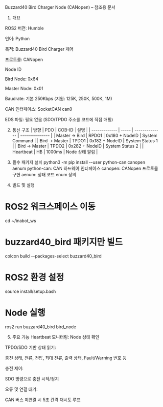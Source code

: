 Buzzard40 Bird Charger Node (CANopen) – 참조용 문서

1. 개요

ROS2 버전: Humble

언어: Python

목적: Buzzard40 Bird Charger 제어

프로토콜: CANopen

Node ID

Bird Node: 0x64

Master Node: 0x01

Baudrate: 기본 250Kbps (지원: 125K, 250K, 500K, 1M)

CAN 인터페이스: SocketCAN can0

EDS 파일: 필요 없음 (SDO/TPDO 주소를 코드에 직접 매핑)

2. 통신 구조
| 방향            | PDO   | COB-ID         | 설명              |
| ------------- | ----- | -------------- | --------------- |
| Master → Bird | RPDO1 | 0x180 + NodeID | System Command  |
| Bird → Master | TPDO1 | 0x182 + NodeID | System Status 1 |
| Bird → Master | TPDO2 | 0x282 + NodeID | System Status 2 |
| Heartbeat     | HB    | 1000ms         | Node 상태 알림      |


3. 필수 패키지 설치
python3 -m pip install --user python-can canopen aenum
python-can: CAN 하드웨어 인터페이스
canopen: CANopen 프로토콜 구현
aenum: 상태 코드 enum 정의


4. 빌드 및 실행
# ROS2 워크스페이스 이동
cd ~/inabot_ws

# buzzard40_bird 패키지만 빌드
colcon build --packages-select buzzard40_bird

# ROS2 환경 설정
source install/setup.bash

# Node 실행
ros2 run buzzard40_bird bird_node

5. 주요 기능
Heartbeat 모니터링: Node 상태 확인

TPDO/SDO 기반 상태 읽기:

충전 상태, 전류, 전압, 최대 전류, 출력 상태, Fault/Warning 번호 등

충전 제어:

SDO 명령으로 충전 시작/정지

오류 및 연결 대기:

CAN 버스 미연결 시 5초 간격 재시도 루프